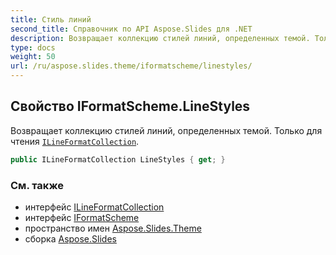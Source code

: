 ```yaml
---
title: Стиль линий
second_title: Справочник по API Aspose.Slides для .NET
description: Возвращает коллекцию стилей линий, определенных темой. Только для чтения ILineFormatCollection aspose.slides.theme/ilineformatcollection.
type: docs
weight: 50
url: /ru/aspose.slides.theme/iformatscheme/linestyles/
---
```


## Свойство IFormatScheme.LineStyles

Возвращает коллекцию стилей линий, определенных темой. Только для чтения [`ILineFormatCollection`](../../ilineformatcollection).

```csharp
public ILineFormatCollection LineStyles { get; }
```

### См. также

* интерфейс [ILineFormatCollection](../../ilineformatcollection)
* интерфейс [IFormatScheme](../../iformatscheme)
* пространство имен [Aspose.Slides.Theme](../../iformatscheme)
* сборка [Aspose.Slides](../../../)

<!-- DO NOT EDIT: сгенерировано xmldocmd для Aspose.Slides.dll -->